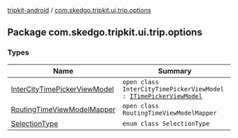 [tripkit-android](../index.md) / [com.skedgo.tripkit.ui.trip.options](./index.md)

## Package com.skedgo.tripkit.ui.trip.options

### Types

| Name | Summary |
|---|---|
| [InterCityTimePickerViewModel](-inter-city-time-picker-view-model/index.md) | `open class InterCityTimePickerViewModel : `[`ITimePickerViewModel`](../com.skedgo.tripkit.ui.trip.details.viewmodel/-i-time-picker-view-model/index.md) |
| [RoutingTimeViewModelMapper](-routing-time-view-model-mapper/index.md) | `open class RoutingTimeViewModelMapper` |
| [SelectionType](-selection-type/index.md) | `enum class SelectionType` |
